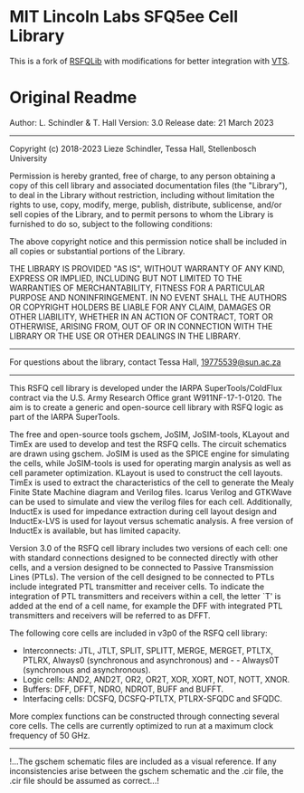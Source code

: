 # MIT Lincoln Labs SFQ5ee Cell Library

This is a fork of [RSFQLib](https://github.com/sunmagnetics/RSFQlib) with modifications for better
integration with [VTS](https://github.com/rikushoney/verilog-to-superconducting).

# Original Readme

Author: L. Schindler & T. Hall
Version: 3.0
Release date: 21 March 2023

-----------------------------------------------------------------------------------------

Copyright (c) 2018-2023 Lieze Schindler, Tessa Hall, Stellenbosch University

Permission is hereby granted, free of charge, to any person obtaining a copy
of this cell library and associated documentation files (the "Library"), to deal
in the Library without restriction, including without limitation the rights
to use, copy, modify, merge, publish, distribute, sublicense, and/or sell
copies of the Library, and to permit persons to whom the Library is
furnished to do so, subject to the following conditions:

The above copyright notice and this permission notice shall be included in all
copies or substantial portions of the Library.

THE LIBRARY IS PROVIDED "AS IS", WITHOUT WARRANTY OF ANY KIND, EXPRESS OR
IMPLIED, INCLUDING BUT NOT LIMITED TO THE WARRANTIES OF MERCHANTABILITY,
FITNESS FOR A PARTICULAR PURPOSE AND NONINFRINGEMENT. IN NO EVENT SHALL THE
AUTHORS OR COPYRIGHT HOLDERS BE LIABLE FOR ANY CLAIM, DAMAGES OR OTHER
LIABILITY, WHETHER IN AN ACTION OF CONTRACT, TORT OR OTHERWISE, ARISING FROM,
OUT OF OR IN CONNECTION WITH THE LIBRARY OR THE USE OR OTHER DEALINGS IN THE
LIBRARY.


-----------------------------------------------------------------------------------------

For questions about the library, contact Tessa Hall, 19775539@sun.ac.za

-----------------------------------------------------------------------------------------

This RSFQ cell library is developed under the IARPA SuperTools/ColdFlux contract via the U.S. Army
Research Office grant W911NF-17-1-0120. The aim is to create a generic and open-source cell library
with RSFQ logic as part of the IARPA SuperTools.

The free and open-source tools gschem, JoSIM, JoSIM-tools, KLayout and TimEx are used to develop
and test the RSFQ cells. The circuit schematics are drawn using gschem. JoSIM is used as the SPICE
engine for simulating the cells, while JoSIM-tools is used for operating margin analysis as well as
cell parameter optimization. KLayout is used to construct the cell layouts. TimEx is used to
extract the characteristics of the cell to generate the Mealy Finite State Machine diagram and
Verilog files. Icarus Verilog and GTKWave can be used to simulate and view the verilog files for
each cell. Additionally, InductEx is used for impedance extraction during cell layout design and
InductEx-LVS is used for layout versus schematic analysis. A free version of InductEx is available,
but has limited capacity.

Version 3.0 of the RSFQ cell library includes two versions of each cell: one with standard
connections designed to be connected directly with other cells, and a version designed to be
connected to Passive Transmission Lines (PTLs). The version of the cell designed to be connected to
PTLs include integrated PTL transmitter and receiver cells. To indicate the integration of PTL
transmitters and receivers within a cell, the letter `T' is added at the end of a cell name, for
example the DFF with integrated PTL transmitters and receivers will be referred to as DFFT.

The following core cells are included in v3p0 of the RSFQ cell library:
  - Interconnects: JTL, JTLT, SPLIT, SPLITT, MERGE, MERGET, PTLTX, PTLRX, Always0 (synchronous and
  asynchronous) and - - Always0T (synchronous and asynchronous).
  - Logic cells: AND2, AND2T, OR2, OR2T, XOR, XORT, NOT, NOTT, XNOR.
  - Buffers: DFF, DFFT, NDRO, NDROT, BUFF and BUFFT.
  - Interfacing cells: DCSFQ, DCSFQ-PTLTX, PTLRX-SFQDC and SFQDC.

More complex functions can be constructed through connecting several core cells. The cells are
currently optimized to run at a maximum clock frequency of 50 GHz.

-----------------------------------------------------------------------------------------

!...The gschem schematic files are included as a visual reference. If any inconsistencies
arise between the gschem schematic and the .cir file, the .cir file should be assumed
as correct...!
